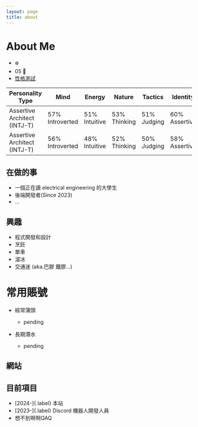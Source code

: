 ```yaml
---
layout: page
title: about
---
```


# About Me
- ❄️
- 05 🐔
- [性格測試](https://www.16personalities.com/intj-personality?utm_source=results-turbulent-architect&utm_medium=email&utm_campaign=en&utm_content=view-results)

| Personality Type         | Mind           | Energy       | Nature      | Tactics     | Identity    | Test Date   |
|--------------------------|----------------|--------------|-------------|-------------|-------------|-------------|
| Assertive Architect <br/>(INTJ-T) | 57% <br>Introverted | 51% <br>Intuitive | 53% <br>Thinking | 51% <br>Judging  | 60% <br>Assertive | 2024-11-03  |
| Assertive Architect <br>(INTJ-T) | 56% <br>Introverted | 48% <br>Intuitive | 52% <br>Thinking | 50% <br>Judging  | 58% <br>Assertive | 2022-05-07  |


## 在做的事
- 一個正在讀 electrical engineering 的大學生
- 後端開發者(Since 2023)
- ...

## 興趣
- 程式開發和設計
- 烹飪
- 單車
- 溜冰
- 交通迷 (aka.巴膠 鐵膠...)

# 常用賬號
- 經常蒲頭
  - pending

- 長期潛水
  - pending


## 網站

## 目前項目
- [2024-]{.label} 本站
- [2023-]{.label} Discord 機器人開發人員
- 想不到啊啊QAQ
